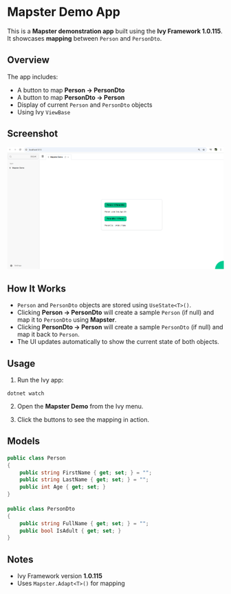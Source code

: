 ﻿# Mapster Demo App

This is a **Mapster demonstration app** built using the **Ivy Framework 1.0.115**.  
It showcases **mapping** between `Person` and `PersonDto`.

## Overview

The app includes:

- A button to map **Person → PersonDto**
- A button to map **PersonDto → Person**
- Display of current `Person` and `PersonDto` objects
- Using Ivy `ViewBase`

## Screenshot

![Mapster Demo](screenshots/Mapster-Working-Demo.png)

## How It Works

- `Person` and `PersonDto` objects are stored using `UseState<T>()`.
- Clicking **Person → PersonDto** will create a sample `Person` (if null) and map it to `PersonDto` using **Mapster**.
- Clicking **PersonDto → Person** will create a sample `PersonDto` (if null) and map it back to `Person`.
- The UI updates automatically to show the current state of both objects.

## Usage

1. Run the Ivy app:

```
dotnet watch
```

2. Open the **Mapster Demo** from the Ivy menu.

3. Click the buttons to see the mapping in action.

## Models

```csharp
public class Person
{
    public string FirstName { get; set; } = "";
    public string LastName { get; set; } = "";
    public int Age { get; set; }
}

public class PersonDto
{
    public string FullName { get; set; } = "";
    public bool IsAdult { get; set; }
}
```

## Notes

- Ivy Framework version **1.0.115**
- Uses `Mapster.Adapt<T>()` for mapping
